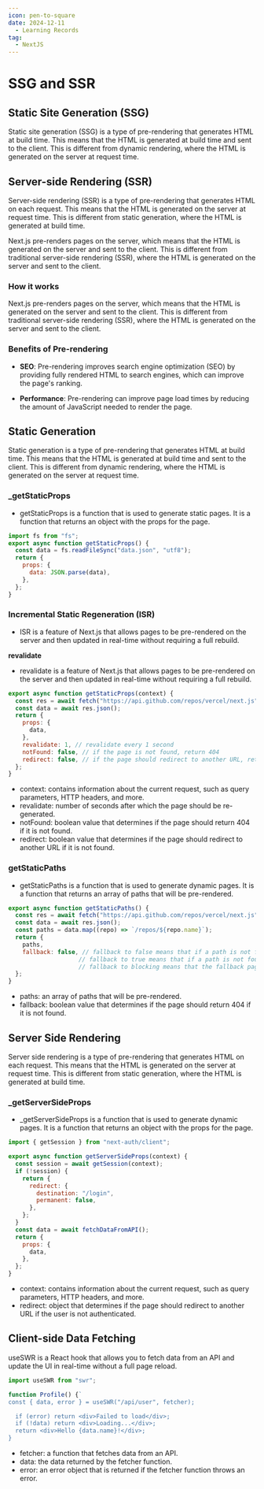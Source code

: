 ```yaml
---
icon: pen-to-square
date: 2024-12-11
  - Learning Records
tag:
  - NextJS
---
```


# SSG and SSR
## Static Site Generation (SSG)

Static site generation (SSG) is a type of pre-rendering that generates HTML at build time. This means that the HTML is generated at build time and sent to the client. This is different from dynamic rendering, where the HTML is generated on the server at request time.

## Server-side Rendering (SSR)
Server-side rendering (SSR) is a type of pre-rendering that generates HTML on each request. This means that the HTML is generated on the server at request time. This is different from static generation, where the HTML is generated at build time.

Next.js pre-renders pages on the server, which means that the HTML is generated on the server and sent to the client. This is different from traditional server-side rendering (SSR), where the HTML is generated on the server and sent to the client.

### How it works

Next.js pre-renders pages on the server, which means that the HTML is generated on the server and sent to the client. This is different from traditional server-side rendering (SSR), where the HTML is generated on the server and sent to the client.

### Benefits of Pre-rendering

- **SEO**: Pre-rendering improves search engine optimization (SEO) by providing fully rendered HTML to search engines, which can improve the page's ranking.

- **Performance**: Pre-rendering can improve page load times by reducing the amount of JavaScript needed to render the page.

## Static Generation

Static generation is a type of pre-rendering that generates HTML at build time. This means that the HTML is generated at build time and sent to the client. This is different from dynamic rendering, where the HTML is generated on the server at request time.

### _getStaticProps
- getStaticProps is a function that is used to generate static pages. It is a function that returns an object with the props for the page.
```jsx
import fs from "fs";
export async function getStaticProps() {
  const data = fs.readFileSync("data.json", "utf8");
  return {
    props: {
      data: JSON.parse(data),
    },
  };
}
```

### Incremental Static Regeneration (ISR)
- ISR is a feature of Next.js that allows pages to be pre-rendered on the server and then updated in real-time without requiring a full rebuild.

**revalidate**
- revalidate is a feature of Next.js that allows pages to be pre-rendered on the server and then updated in real-time without requiring a full rebuild.

```jsx
export async function getStaticProps(context) {
  const res = await fetch("https://api.github.com/repos/vercel/next.js");
  const data = await res.json();
  return {
    props: {
      data,
    },
    revalidate: 1, // revalidate every 1 second
    notFound: false, // if the page is not found, return 404
    redirect: false, // if the page should redirect to another URL, return the URL
  };
}
```
- context: contains information about the current request, such as query parameters, HTTP headers, and more.
- revalidate: number of seconds after which the page should be re-generated.
- notFound: boolean value that determines if the page should return 404 if it is not found.
- redirect: boolean value that determines if the page should redirect to another URL if it is not found.

### getStaticPaths
- getStaticPaths is a function that is used to generate dynamic pages. It is a function that returns an array of paths that will be pre-rendered.
```jsx
export async function getStaticPaths() {
  const res = await fetch("https://api.github.com/repos/vercel/next.js");
  const data = await res.json();
  const paths = data.map((repo) => `/repos/${repo.name}`);
  return {
    paths,
    fallback: false, // fallback to false means that if a path is not found, the page will return 404
                    // fallback to true means that if a path is not found, the page will render the fallback page, will load the data on the client side, and then update the page with the fetched data.
                    // fallback to blocking means that the fallback page will be rendered until the data is fetched.
  };
}
```
- paths: an array of paths that will be pre-rendered.
- fallback: boolean value that determines if the page should return 404 if it is not found.


## Server Side Rendering

Server side rendering is a type of pre-rendering that generates HTML on each request. This means that the HTML is generated on the server at request time. This is different from static generation, where the HTML is generated at build time.

### _getServerSideProps
- _getServerSideProps is a function that is used to generate dynamic pages. It is a function that returns an object with the props for the page.
```jsx
import { getSession } from "next-auth/client";

export async function getServerSideProps(context) {
  const session = await getSession(context);
  if (!session) {
    return {
      redirect: {
        destination: "/login",
        permanent: false,
      },
    };
  }
  const data = await fetchDataFromAPI();
  return {
    props: {
      data,
    },
  };
}
```
- context: contains information about the current request, such as query parameters, HTTP headers, and more.
- redirect: object that determines if the page should redirect to another URL if the user is not authenticated.

## Client-side Data Fetching
useSWR is a React hook that allows you to fetch data from an API and update the UI in real-time without a full page reload.

```jsx
import useSWR from "swr";

function Profile() {`
const { data, error } = useSWR("/api/user", fetcher);

  if (error) return <div>Failed to load</div>;
  if (!data) return <div>Loading...</div>;
  return <div>Hello {data.name}!</div>;
}
```
- fetcher: a function that fetches data from an API.
- data: the data returned by the fetcher function.
- error: an error object that is returned if the fetcher function throws an error.